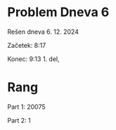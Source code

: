 # Problem Dneva 6

Rešen dneva 6. 12. 2024

Začetek: 8:17

Konec: 9:13 1. del,

# Rang

Part 1: 20075

Part 2: 1